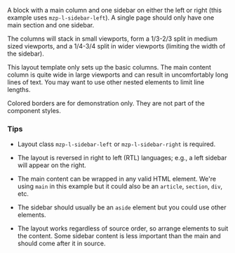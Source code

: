 A block with a main column and one sidebar on either the left or right (this example uses `mzp-l-sidebar-left`). A single page should only have one main section and one sidebar.

The columns will stack in small viewports, form a 1/3-2/3 split in medium sized viewports, and a 1/4-3/4 split in wider viewports (limiting the width of the sidebar).

This layout template only sets up the basic columns. The main content column is quite wide in large viewports and can result in uncomfortably long lines of text. You may want to use other nested elements to limit line lengths.

Colored borders are for demonstration only. They are not part of the component styles.

### Tips

- Layout class `mzp-l-sidebar-left` or `mzp-l-sidebar-right` is required.

- The layout is reversed in right to left (RTL) languages; e.g., a left sidebar will appear on the right.

- The main content can be wrapped in any valid HTML element. We're using `main` in this example but it could also be an `article`, `section`, `div`, etc.

- The sidebar should usually be an `aside` element but you could use other elements.

- The layout works regardless of source order, so arrange elements to suit the content. Some sidebar content is less important than the main and should come after it in source.

